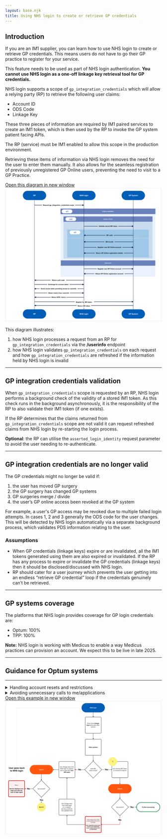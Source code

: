 ```yaml
---
layout: base.njk
title: Using NHS login to create or retrieve GP credentials
---
```


## Introduction

If you are an IM1 supplier, you can learn how to use NHS login to create or retrieve GP credentials. This means users do not have to go their GP practice to register for your service.

This feature needs to be used as part of NHS login authentication. **You cannot use NHS login as a one-off linkage key retrieval tool for GP credentials.**

NHS login supports a scope of `gp_integration_credentials` which will allow a relying party (RP) to retrieve the following user claims:

- Account ID
- ODS Code
- Linkage Key

These three pieces of information are required by IM1 paired services to create an IM1 token, which is then used by the RP to invoke the GP system patient facing APIs. 

The RP (service) must be IM1 enabled to allow this scope in the production environment. 

Retrieving these items of information via NHS login removes the need for the user to enter them manually. It also allows for the seamless registration of previously unregistered GP Online users, preventing the need to visit to a GP Practice.

<div class="design-example">
<a href="https://raw.githubusercontent.com/nhsconnect/nhslogin/main/src/images/gp-credentials-diagram.png" class="design-example__pop-out" target="_blank">Open this diagram in new window</a>
    <div class="code-embed">
    <img class="nhsuk-image__img" src="https://github.com/nhsconnect/nhslogin/raw/main/src/images/gp-credentials-diagram.png" alt="Diagram illustrating GP credentials request and validation">
</div>
</div>

This diagram illustrates:
1. how NHS login processes a request from an RP for `gp_integration_credentials` via the **/userinfo** endpoint
2. how NHS login validates `gp_integration_credentials` on each request and how `gp_integration_credentials` are refreshed if the information held by NHS login is invalid

---

## GP integration credentials validation

When `gp_integration_credentials` scope is requested by an RP, NHS login performs a background check of the validity of a stored IM1 token. As this check runs in the background asynchronously, it is the responsibility of the RP to also validate their IM1 token (if one exists).

If the RP determines that the claims returned from `gp_integration_credentials` scope are not valid it can request refreshed claims from NHS login by re-starting the login process.

**Optional**: the RP can utilise the `asserted_login_identity` request parameter to avoid the user needing to re-authenticate.

---

## GP integration credentials are no longer valid

The GP credentials might no longer be valid if:

1. the user has moved GP surgery
2. the GP surgery has changed GP systems
3. GP surgeries merge / divide
4. the user’s GP online access been revoked at the GP system

For example, a user's GP access may be revoked due to multiple failed login attempts. In cases 1, 2 and 3 generally the ODS code for the user changes. This will be detected by NHS login automatically via a separate background process, which validates PDS information relating to the user.

### Assumptions

- When GP credentials (linkage keys) expire or are invalidated, all the IM1 tokens generated using them are also expired or invalidated. If the RP has any process to expire or invalidate the GP credentials (linkage keys) then it should be disclosed/discussed with NHS login.
- RP should cater for a user journey which prevents the user getting into an endless “retrieve GP credential” loop if the credentials genuinely can’t be retrieved.

---

## GP systems coverage

The platforms that NHS login provides coverage for GP login credentials are: 

- Optum: 100%
- TPP: 100%

**Note:** NHS login is working with Medicus to enable a way Medicus practices can provision an account. We expect this to be live in late 2025.

<hr>
        <div class="nhsuk-grid-row">
            <div class="nhsuk-grid-column-full width">
               <div class="nhsuk-card">
                    <div class="nhsuk-card__content">
                        <div class="nhsuk-grid-row">
                            <div class="nhsuk-grid-column-full width">
                                <h2>Guidance for Optum systems</h2>
                                <hr>
                            </div>
                        </div>
                       <details class="nhsuk-details nhsuk-expander--no-outline">
                            <summary class="nhsuk-details__summary">
                                <span class="nhsuk-details__summary-text">
                                    Handling account resets and restrictions
                                </span>
                            </summary>
                            <div class="nhsuk-details__text">
                                <div class="nhsuk-grid-row">
                                    <div class="nhsuk-grid-column-full width">
                                        <p>Optum Web accounts can be reset, either by:</p>
                                        <ul>
                                          <li>the user</li>
                                          <li>the GP practice (for example, when suspicious activity is detected)</li>
                                        </ul>
                                        <p>After a reset, the account enters a “Restricted” state until the user re-authenticates via NHS login.</p>  
                                        <h3>What to do in your application</h3>
                                        If your <code style="background-color: #f8f8f8; color: #d14; padding: 2px 4px; border-radius: 3px; font-family: 'frutiger', monospace'; font-size: 1em;"> POST /Session</code> response includes: <code style="background-color: #f8f8f8; color: #d14; padding: 2px 4px; border-radius: 3px; font-family: 'frutiger', monospace'; font-size: 1em;">"ApplicationLinkLevel": "Restricted"</code>, redirect the user back to NHS login.<br><br>
                                        They will be prompted to re-authenticate, lifting the restriction on their account.
                                        <hr>
                                    </div>
                                </div>
                            </div>
                        </details>
                        <details class="nhsuk-details nhsuk-expander--no-outline">
                            <summary class="nhsuk-details__summary">
                                <span class="nhsuk-details__summary-text">
                                    Avoiding unnecessary calls to me/applications
                                </span>
                            </summary>
                            <div class="nhsuk-details__text">
                                <div class="nhsuk-grid-row">
                                    <div class="nhsuk-grid-column-full width">
                                        <p>Some partners are triggering unnecessary <code style="background-color: #f8f8f8; color: #d14; padding: 2px 4px; border-radius: 3px; font-family: 'frutiger', monospace'; font-size: 1em;"> me/applications</code> on every NHS login. This results in a confirmation email being sent to the user each time.<br><br>To avoid this, follow these steps:</p>
                                        <h3>Initial login</h3>
                                        <ol>
                                            <li>When a user logs in via NHS login for the first time, you'll receive a linkage key.</li>
                                            <li>Use this linkage key to call <code style="background-color: #f8f8f8; color: #d14; padding: 2px 4px; border-radius: 3px; font-family: 'frutiger', monospace'; font-size: 1em;"> me/applications</code> and obtain the Access Identity GUID.</li>
                                            <li>Store both the linkage key and the Access Identity GUID securely.</li>
                                        </ol>
                                        <h3>Subsequent logins</h3>
                                        <ol>
                                            <li>Compare the returned linkage key with the one you've stored.</li>
                                            <li>If it's the same: use the stored GUID to establish the user session.</li>
                                            <li>If it's different: use the new linkage key to retrieve a fresh GUID via <code style="background-color: #f8f8f8; color: #d14; padding: 2px 4px; border-radius: 3px; font-family: 'frutiger', monospace'; font-size: 1em;"> me/applications</code>, then update your stored values.</li>
                                        </ol>
                                    </div>
                                </div>  
                            </div>
                            </details>
                            <div class="nhsuk-grid-row">
        <div class="nhsuk-grid-column-full">
              <a href="https://raw.githubusercontent.com/nhsconnect/nhslogin/main/src/images/Optum-IM1token-flow.png" class="design-example__pop-out" target="_blank">Open this example in new window</a>
              <div class="code-embed">
              <img class="nhsuk-image__img" src="https://github.com/nhsconnect/nhslogin/raw/main/src/images/Optum-IM1token-flow.png" alt="Flow diagram of error handling within Optum">
        </div>
      </div>
    </div>
    </div>
    </div>



      

      




































